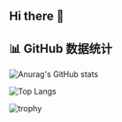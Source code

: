 ## Hi there 👋

<!--
**Stravey/Stravey** is a ✨ _special_ ✨ repository because its `README.md` (this file) appears on your GitHub profile.

Here are some ideas to get you started:

- 🔭 I’m currently working on ...
- 🌱 I’m currently learning ... 
- 👯 I’m looking to collaborate on ...
- 🤔 I’m looking for help with ...
- 💬 Ask me about ...
- 📫 How to reach me: ...
- 😄 Pronouns: ...
- ⚡ Fun fact: ...
-->

## 📊 GitHub 数据统计

![Anurag's GitHub stats](https://github-readme-stats.vercel.app/api?username=stravey)

![Top Langs](https://github-readme-stats.vercel.app/api/top-langs/?username=Stravey)

![trophy](https://github-profile-trophy.vercel.app/?username=Stravey)
